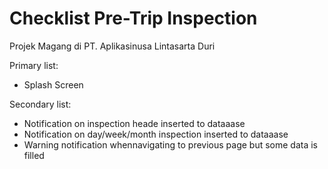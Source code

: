 # Checklist Pre-Trip Inspection

Projek Magang di PT. Aplikasinusa Lintasarta Duri

Primary list:

- Splash Screen

Secondary list:

- Notification on inspection heade inserted to dataaase
- Notification on day/week/month inspection inserted to dataaase
- Warning notification whennavigating to previous page but some data is filled

